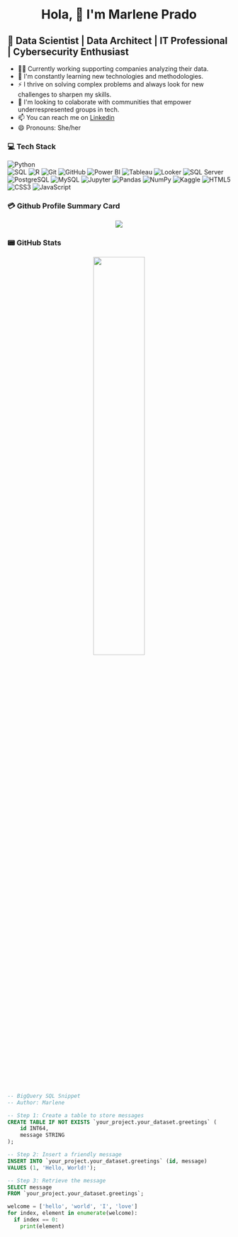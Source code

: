 <h1 align="center"> Hola, 👋 I'm Marlene Prado</h1>

## 🎯 Data Scientist | Data Architect | IT Professional | Cybersecurity Enthusiast

- 👩‍💻 Currently working supporting companies analyzing their data.
- 🌱 I'm constantly learning new technologies and methodologies.
- ⚡ I thrive on solving complex problems and always look for new challenges to sharpen my skills.
- 👯 I'm looking to colaborate with communities that empower underrespresented groups in tech.
- 📫 You can reach me on [Linkedin](https://www.linkedin.com/in/mtpradoc)
- 😄 Pronouns: She/her

### 💻 Tech Stack 
![Python](https://img.shields.io/badge/-Python-blue?style=flat-square&logo=python&logoColor=white)  
![SQL](https://img.shields.io/badge/-SQL-008080?style=flat-square&logo=sql&logoColor=white) 
![R](https://img.shields.io/badge/Programming-276DC3?style=flat&logo=R&logoColor=White)  ![Git](https://img.shields.io/badge/-Git-F05032?style=flat-square&logo=git&logoColor=white)  ![GitHub](https://img.shields.io/badge/-GitHub-181717?style=flat-square&logo=github&logoColor=white)  ![Power BI](https://img.shields.io/badge/-Power%20BI-pink?style=flat-square&logo=powerbi&logoColor=white)  ![Tableau](https://img.shields.io/badge/-Tableau-purple?style=flat-square&logo=tableau&logoColor=white)  ![Looker](https://img.shields.io/badge/Looker-4285F4?style=flat&logo=Looker&color=White) ![SQL Server](https://img.shields.io/badge/-SQL%20Server-CC2927?style=flat-square&logo=microsoftsqlserver&logoColor=white)  ![PostgreSQL](https://img.shields.io/badge/-PostgreSQL-4169E1?style=flat-square&logo=postgresql&logoColor=white)  ![MySQL](https://img.shields.io/badge/-MySQL-4479A1?style=flat-square&logo=mysql&logoColor=white)  ![Jupyter](https://img.shields.io/badge/-Jupyter-F37626?style=flat-square&logo=jupyter&logoColor=white)  ![Pandas](https://img.shields.io/badge/-Pandas-150458?style=flat-square&logo=pandas&logoColor=white)  ![NumPy](https://img.shields.io/badge/-NumPy-013243?style=flat-square&logo=numpy&logoColor=white)  ![Kaggle](https://img.shields.io/badge/-Kaggle-20BEFF?style=flat-square&logo=kaggle&logoColor=white)  ![HTML5](https://img.shields.io/badge/-HTML5-E34F26?style=flat-square&logo=html5&logoColor=white)  ![CSS3](https://img.shields.io/badge/-CSS3-1572B6?style=flat-square&logo=css3&logoColor=white)  ![JavaScript](https://img.shields.io/badge/-JavaScript-F7DF1E?style=flat-square&logo=javascript&logoColor=black)

### 💳 Github Profile Summary Card
<p align="center">
  <img src="https://github-profile-summary-cards.vercel.app/api/cards/profile-details?username=IamMarlene&theme=vue"/>
</p>

### 📟 GitHub Stats
<p align="center">
	<img width="48%" src="https://github-readme-stats.vercel.app/api?username=IamMarlene&show_icons=true&theme=vue" />


```sql
-- BigQuery SQL Snippet
-- Author: Marlene

-- Step 1: Create a table to store messages
CREATE TABLE IF NOT EXISTS `your_project.your_dataset.greetings` (
    id INT64,
    message STRING
);

-- Step 2: Insert a friendly message
INSERT INTO `your_project.your_dataset.greetings` (id, message)
VALUES (1, 'Hello, World!');

-- Step 3: Retrieve the message
SELECT message 
FROM `your_project.your_dataset.greetings`;
```

```python
welcome = ['hello', 'world', 'I', 'love']
for index, element in enumerate(welcome):
  if index == 0:
    print(element)
```
<!--
**mtpradoc/mtpradoc** is a ✨ _special_ ✨ repository because its `README.md` (this file) appears on your GitHub profile.

Here are some ideas to get you started:

- 🔭 I’m currently working on ...
- 🌱 I’m currently learning ...
- 👯 I’m looking to collaborate on ...
- 🤔 I’m looking for help with ...
- 💬 Ask me about ...
- 📫 How to reach me: ...
- 😄 Pronouns: ...
- ⚡ Fun fact: ...
-->
